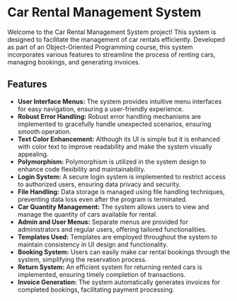 # Car Rental Management System

Welcome to the Car Rental Management System project! This system is designed to facilitate the management of car rentals efficiently. Developed as part of an Object-Oriented Programming course, this system incorporates various features to streamline the process of renting cars, managing bookings, and generating invoices.

## Features

- **User Interface Menus:** The system provides intuitive menu interfaces for easy navigation, ensuring a user-friendly experience.
- **Robust Error Handling:** Robust error handling mechanisms are implemented to gracefully handle unexpected scenarios, ensuring smooth operation.
- **Text Color Enhancement:** Although its UI is simple but it is enhanced with color text to improve readability and make the system visually appealing.
- **Polymorphism:** Polymorphism is utilized in the system design to enhance code flexibility and maintainability.
- **Login System:** A secure login system is implemented to restrict access to authorized users, ensuring data privacy and security.
- **File Handling:** Data storage is managed using file handling techniques, preventing data loss even after the program is terminated.
- **Car Quantity Management:** The system allows users to view and manage the quantity of cars available for rental.
- **Admin and User Menus:** Separate menus are provided for administrators and regular users, offering tailored functionalities.
- **Templates Used:** Templates are employed throughout the system to maintain consistency in UI design and functionality.
- **Booking System:** Users can easily make car rental bookings through the system, simplifying the reservation process.
- **Return System:** An efficient system for returning rented cars is implemented, ensuring timely completion of transactions.
- **Invoice Generation:** The system automatically generates invoices for completed bookings, facilitating payment processing.
